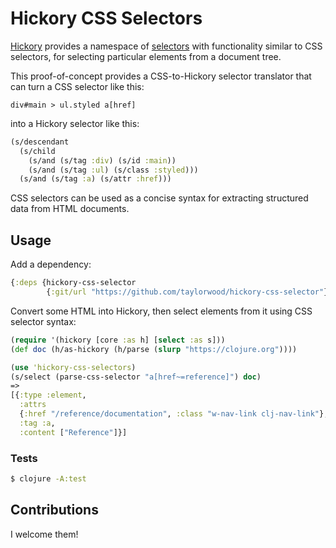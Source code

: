 # Hickory CSS Selectors

[Hickory](https://github.com/davidsantiago/hickory) provides a namespace of [selectors](https://github.com/davidsantiago/hickory#selectors)
with functionality similar to CSS selectors, for selecting particular elements from a document tree.

This proof-of-concept provides a CSS-to-Hickory selector translator that can turn
a CSS selector like this:
```
div#main > ul.styled a[href]
```
into a Hickory selector like this:
```clojure
(s/descendant
  (s/child
    (s/and (s/tag :div) (s/id :main))
    (s/and (s/tag :ul) (s/class :styled)))
  (s/and (s/tag :a) (s/attr :href)))
```

CSS selectors can be used as a concise syntax for extracting structured data from HTML documents.

## Usage

Add a dependency:
```clojure
{:deps {hickory-css-selector
        {:git/url "https://github.com/taylorwood/hickory-css-selector"}}}
```

Convert some HTML into Hickory, then select elements from it using CSS selector syntax:
```clojure
(require '(hickory [core :as h] [select :as s]))
(def doc (h/as-hickory (h/parse (slurp "https://clojure.org"))))

(use 'hickory-css-selectors)
(s/select (parse-css-selector "a[href~=reference]") doc)
=>
[{:type :element,
  :attrs
  {:href "/reference/documentation", :class "w-nav-link clj-nav-link"},
  :tag :a,
  :content ["Reference‍"]}]
```

### Tests

```bash
$ clojure -A:test
```

## Contributions

I welcome them!
